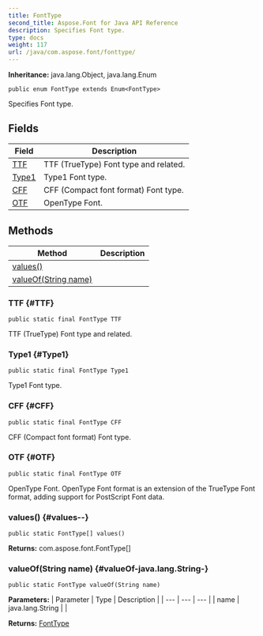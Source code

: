 ```yaml
---
title: FontType
second_title: Aspose.Font for Java API Reference
description: Specifies Font type.
type: docs
weight: 117
url: /java/com.aspose.font/fonttype/
---
```

**Inheritance:**
java.lang.Object, java.lang.Enum
```
public enum FontType extends Enum<FontType>
```

Specifies Font type.
## Fields

| Field | Description |
| --- | --- |
| [TTF](#TTF) | TTF (TrueType) Font type and related. |
| [Type1](#Type1) | Type1 Font type. |
| [CFF](#CFF) | CFF (Compact font format) Font type. |
| [OTF](#OTF) | OpenType Font. |
## Methods

| Method | Description |
| --- | --- |
| [values()](#values--) |  |
| [valueOf(String name)](#valueOf-java.lang.String-) |  |
### TTF {#TTF}
```
public static final FontType TTF
```


TTF (TrueType) Font type and related.

### Type1 {#Type1}
```
public static final FontType Type1
```


Type1 Font type.

### CFF {#CFF}
```
public static final FontType CFF
```


CFF (Compact font format) Font type.

### OTF {#OTF}
```
public static final FontType OTF
```


OpenType Font. OpenType Font format is an extension of the TrueType Font format, adding support for PostScript Font data.

### values() {#values--}
```
public static FontType[] values()
```




**Returns:**
com.aspose.font.FontType[]
### valueOf(String name) {#valueOf-java.lang.String-}
```
public static FontType valueOf(String name)
```




**Parameters:**
| Parameter | Type | Description |
| --- | --- | --- |
| name | java.lang.String |  |

**Returns:**
[FontType](../../com.aspose.font/fonttype)
